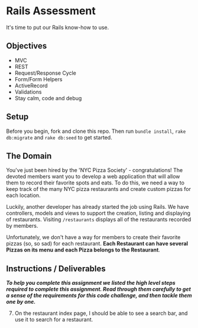 # Rails Assessment
It's time to put our Rails know-how to use.

## Objectives
+ MVC
+ REST
+ Request/Response Cycle
+ Form/Form Helpers
+ ActiveRecord
+ Validations
+ Stay calm, code and debug

## Setup

Before you begin, fork and clone this repo. Then run `bundle install`, `rake db:migrate` and `rake db:seed` to get started.

## The Domain
You've just been hired by the 'NYC Pizza Society' - congratulations! The devoted members want you to develop a web application that will allow them to record their favorite spots and eats. To do this, we need a way to keep track of the many NYC pizza restaurants and create custom pizzas for each location.

Luckily, another developer has already started the job using Rails. We have controllers, models and views to support the creation, listing and displaying of restaurants. Visiting `/restaurants` displays all of the restaurants recorded by members.

Unfortunately, we don't have a way for members to create their favorite pizzas (so, so sad) for each restaurant. **Each Restaurant can have several Pizzas on its menu and each Pizza belongs to the Restaurant**.

## Instructions / Deliverables

***To help you complete this assignment we listed the high level steps required to complete this assignment. Read through them carefully to get a sense of the requirements for this code challenge, and then tackle them one by one.***

<!-- 1. Create the associations between the models. You may have to alter the current schema to get your code working. -->

<!-- 2. On the restaurants index page, a restaurant's name should link to the restaurant's show page. -->

<!-- 3. The restaurant show page should include the restaurant's name (eg. PizzArte), its address, and a list of the pizzas it sells. The pizza should link to that pizza's show page. -->
<!--
4. The pizza show page should display its name and ingredients. -->

<!-- 5. As a visitor to the website, I should be able to create a new pizza with its name, ingredients, and add it to an existing restaurant.   -->

<!-- 6. I should not be able to create a pizza with the same name as a pizza that already exists. -->

7. On the restaurant index page, I should be able to see a search bar, and use it to search for a restaurant.
